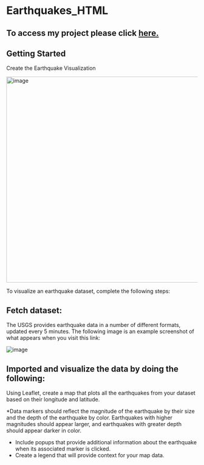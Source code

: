 # Earthquakes_HTML
## To access my project please click [here.](https://savannahwithanh.github.io/Earthquakes_HTML/)

## Getting Started
Create the Earthquake Visualization

<img width="542" alt="image" src="https://github.com/SavannahWithAnH/Earthquakes_HTML/assets/126124356/583b117a-5570-4aac-93de-30fb5d343c6e">

To visualize an earthquake dataset, complete the following steps:

## Fetch dataset:
The USGS provides earthquake data in a number of different formats, updated every 5 minutes. The following image is an example screenshot of what appears when you visit this link:

![image](https://github.com/SavannahWithAnH/Earthquakes_HTML/assets/126124356/4fc21cd4-f440-4ce5-af7c-562cfadd9468)

## Imported and visualize the data by doing the following:
Using Leaflet, create a map that plots all the earthquakes from your dataset based on their longitude and latitude.

*Data markers should reflect the magnitude of the earthquake by their size and the depth of the earthquake by color. Earthquakes with higher magnitudes should appear larger, and earthquakes with greater depth should appear darker in color.
* Include popups that provide additional information about the earthquake when its associated marker is clicked.
* Create a legend that will provide context for your map data.

